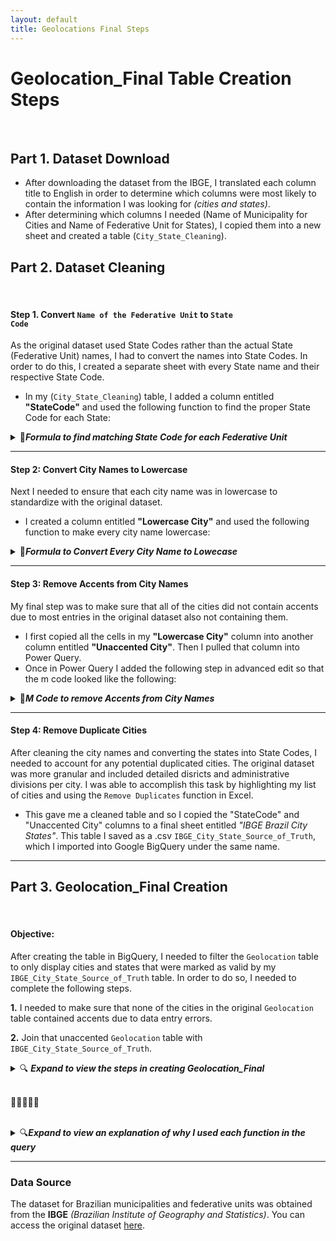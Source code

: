```yaml
---
layout: default
title: Geolocations Final Steps
---
```


# Geolocation_Final Table Creation Steps

<br>

## Part 1. Dataset Download

- After downloading the dataset from the IBGE, I translated each column title to English in order to determine which columns were most likely to contain the information I was looking for _(cities and states)_.
- After determining which columns I needed (Name of Municipality for Cities and Name of Federative Unit for States), I copied them into a new sheet and created a table (`City_State_Cleaning`).

## Part 2. Dataset Cleaning

<br>

#### Step 1. Convert `Name of the Federative Unit` to <code>State Code</code>

As the original dataset used State Codes rather than the actual State (Federative Unit) names, I had to convert the names into State Codes. In order to do this, I created a separate sheet with every State name and their respective State Code.

- In my (`City_State_Cleaning`) table, I added a column entitled **"StateCode"** and used the following function to find the proper State Code for each State:

<details>
 <summary>📂<b><i>Formula to find matching State Code for each Federative Unit</i></b></summary>
<br>

 <pre><code class="language-plaintext">
 =XLOOKUP([@[Name of the Federative Unit]], StateCodes!A:A, StateCodes!B:B, "Not Found")
 </code></pre>
<br> 
Where:
- `Name of the Federative Unit` refers to the column containing each state name.
- `StateCodes!` tells the XLOOKUP function to specifically look at columns in a different sheet entitled "StateCodes".
</details>

---

#### Step 2: Convert City Names to Lowercase

Next I needed to ensure that each city name was in lowercase to standardize with the original dataset.

- I created a column entitled **"Lowercase City"** and used the following function to make every city name lowercase:

<details>
 <summary>📂<b><i>Formula to Convert Every City Name to Lowecase</i></b></summary>
 <br>

<pre><code class="language-plaintext">
=LOWER([@[Name of Municipality(City)]])
</code></pre>
<br>

Where:

- `LOWER` is the function name that will return whatever value selected in lowercase.
- `Name of Municipality(City)` refers to the column containing the city names
</details>

---

#### Step 3: Remove Accents from City Names

My final step was to make sure that all of the cities did not contain accents due to most entries in the original dataset also not containing them.

- I first copied all the cells in my **"Lowercase City"** column into another column entitled **"Unaccented City"**. Then I pulled that column into Power Query.
- Once in Power Query I added the following step in advanced edit so that the m code looked like the following:

 <details>
 <summary>📂<b><i>M Code to remove Accents from City Names</i></b></summary>
<br>

{% raw %}

<pre><code class = "language-dax">
/*
  This long line of code basically just replaces all accents with their unaccented counterparts one by one
  while also ensuring any uppercase variants become lowercase as well.
*/

let
  #"Remove Accents" = Table.TransformColumns(
  #"Changed Type",
    {{"Unaccented City", each 
       Text.Replace(Text.Replace(Text.Replace(Text.Replace(Text.Replace(
       Text.Replace(Text.Replace(Text.Replace(Text.Replace(Text.Replace(
       Text.Replace(Text.Replace(Text.Replace(Text.Replace(Text.Replace(
       Text.Replace(Text.Replace(Text.Replace(Text.Replace(Text.Replace(
       Text.Replace(Text.Replace(Text.Replace(Text.Replace(Text.Replace(Text.Lower(_), "á", "a"), "à", "a"), 
       "â", "a"), "ä", "a"), "ã", "a"), "å", "a"), 
       "é", "e"), "è", "e"), "ê", "e"), "ë", "e"),
       "í", "i"), "ì", "i"), "î", "i"), "ï", "i"), 
       "ó", "o"), "ò", "o"), "ô", "o"), "ö", "o"), "õ", "o"), 
       "ú", "u"), "ù", "u"), "û", "u"), "ü", "u"), 
       "ñ", "n"), "ç", "c")}}
  )
 in
  #"Remove Accents"
</code></pre>

{% endraw %}

</details>

---

#### Step 4: Remove Duplicate Cities

After cleaning the city names and converting the states into State Codes, I needed to account for any potential duplicated cities. The original dataset was more granular and included detailed disricts and administrative divisions per city. I was able to accomplish this task by highlighting my list of cities and using the `Remove Duplicates` function in Excel.

- This gave me a cleaned table and so I copied the "StateCode" and "Unaccented City" columns to a final sheet entitled _"IBGE Brazil City States"_. This table I saved as a .csv `IBGE_City_State_Source_of_Truth`, which I imported into Google BigQuery under the same name.

---

## Part 3. Geolocation_Final Creation

<br>

#### Objective:

After creating the table in BigQuery, I needed to filter the `Geolocation` table to only display cities and states that were marked as valid by my `IBGE_City_State_Source_of_Truth` table. In order to do so, I needed to complete the following steps.

**1.** I needed to make sure that none of the cities in the original `Geolocation` table contained accents due to data entry errors.

**2.** Join that unaccented `Geolocation` table with `IBGE_City_State_Source_of_Truth`.

<details>
<summary>🔍 <b><i>Expand to view the steps in creating Geolocation_Final</i></b> </summary>
<br>

<h3>Step 1: Creating <code>Geolocation_Unaccented</code></h3>

- I wrote the following query in order to create a new table of geolocations that ensured all cities were unaccented:

<br> 
<br>
 <details>
   <summary>📂<b><i>Query to remove all accents from original Geolocation table</i></b></summary>
<br>

<pre><code class = "language-sql">
   /*
    This query creates a new table called Gelocation_Unaccented where all the cities from the original table are unaccented.
    LOWER(...) converts all the city names to lowercase for consistent comparison. REGEXP_REPLACE(...) replaces all the accented characters with their unaccented versions.
    The original geolocation_city column is retained as well for reference.
    */
     CREATE OR REPLACE TABLE `iconic-fountain-435918-q3.Target_Ecommerce_Sales_2016_2018.Geolocation_Unaccented` AS
    SELECT
    geolocation_state,
    LOWER(
        REGEXP_REPLACE(
                    REGEXP_REPLACE(
                        REGEXP_REPLACE(
                            REGEXP_REPLACE(
                                REGEXP_REPLACE(
                                    REGEXP_REPLACE(
                                        REGEXP_REPLACE(
                                            REGEXP_REPLACE(
                                                REGEXP_REPLACE(
                                                    REGEXP_REPLACE(
                                                        REGEXP_REPLACE(
                                                            REGEXP_REPLACE(
                                                                REGEXP_REPLACE(
                                                                    REGEXP_REPLACE(
                                                                        geolocation_city,
                                                                        r"[ÁÀÂÄÃ]", "A"),
                                                                    r"[áàâäã]", "a"),
                                                                r"[ÉÈÊË]", "E"),
                                                            r"[éèêë]", "e"),
                                                        r"[ÍÌÎÏ]", "I"),
                                                    r"[íìîï]", "i"),
                                                r"[ÓÒÔÖÕ]", "O"),
                                            r"[óòôöõ]", "o"),
                                        r"[ÚÙÛÜ]", "U"),
                                    r"[úùûü]", "u"),
                                r"Ñ", "N"),
                            r"ñ", "n"),
                        r"Ç", "C"),
                    r"ç", "c")
            )
     AS geolocation_city_unaccented,
    geolocation_city AS original_geolocation_city  -- Retain the original column for reference
    FROM
    `iconic-fountain-435918-q3.Target_Ecommerce_Sales_2016_2018.Geolocation`
</code></pre>
 </details>
<br>

<h3>Step 2: Creating <code>Geolocation_Final</code> with a RIGHT JOIN</h3>
<br>

- Once <code>Geolocation_Unaccented</code> was created, I proceed to create the <code>Geolocation_Final</code> table using a <code>RIGHT JOIN</code> to ensure all city-state combinations from <code>IBGE_City_State_Source_of_Truth</code> were included, even if they did not have a match in <code>Geolocation_Unaccented</code>.

<br>
<br>

 <details>
 <summary>📂<b><i>Query to Create Geolocation_Final</i></b></summary>
<br>

<pre><code class = "language-sql">
    /* 
    1.The COALESCE function is used to select values from Geolocation_Unaccented if it's present or default to values from IBGE_City_State_Source_of_Truth.
    This approach helps to fill in missing entries from the Geolocation_Unaccented table with data from the source of truth table.
    2. The RIGHT JOIN is used to include all rows from the IBGE_City_State_Source_of_Truth table, even when there aren't matches in Geolocation_Unaccented.
    */ 
    -- Create a comprehensive Geolocations_Final table using RIGHT JOIN to ensure all IBGE entries appear
     CREATE OR REPLACE TABLE iconic-fountain-435918-q3.Target_Ecommerce_Sales_2016_2018.Geolocation_Final AS
     SELECT DISTINCT
         COALESCE(geo.geolocation_city_unaccented, truth.city) AS city,
         COALESCE(geo.geolocation_state, truth.StateCode) AS state
     FROM     
         iconic-fountain-435918-q3.Target_Ecommerce_Sales_2016_2018.Geolocation_Unaccented AS geo
     RIGHT JOIN  
         iconic-fountain-435918-q3.Target_Ecommerce_Sales_2016_2018.IBGE_City_State_Source_of_Truth AS truth
     ON 
         truth.city = geo.geolocation_city_unaccented AND truth.StateCode = geo.geolocation_state;
</code></pre>
 </details>

</details>
<br>

🎯🎯🎯🎯🎯
<br>
<br>

<details>
<summary>🔍<b><i>Expand to view an explanation of why I used each function in the query</i></b></summary>
<br>

<h3> 3A. Why RIGHT JOIN? </h3>

<p>I noticed that when using an <code>INNER JOIN</code> to create the final table and selecting <code>DISTINCT</code> cities that were unaccented, I would get less customer_ids than if I used a <code>RIGHT JOIN</code> from the <code>IBGE_City_State_Source_of_Truth</code> table. Specifically from <strong>(98,715)</strong> to <strong>(98,709)</strong>, a loss of <strong>6</strong> IDs.</p>

<h4>1. Using <code>Geolocation_Comparison</code> to Identify Missing Matches </h4>
 
<p>To identify the cause of these removed IDs, I created a <code>Geolocation_Comparison</code> table using a <code>RIGHT JOIN</code> and retained accents to control for any potential changes introduced by removing them. The purpose of the <code>RIGHT JOIN</code> was to ensure that all city-state combinations from the source of truth table would appear, regardless of whether there was a matching entry in the Geolocation table.</p>

 <details>
  <summary>📂<b><i>Query to Create Geolocation_Comparison</i></b></summary>
<br>

<pre><code class = "language-sql">
      CREATE OR REPLACE TABLE iconic-fountain-435918-q3.Target_Ecommerce_Sales_2016_2018.Geolocation_Comparison AS 
      SELECT DISTINCT
        truth.City AS City,
        truth.StateCode AS Statecode
      FROM 
        `iconic-fountain-435918-q3.Target_Ecommerce_Sales_2016_2018.Geolocation` AS geo
      RIGHT JOIN 
        `iconic-fountain-435918-q3.Target_Ecommerce_Sales_2016_2018.IBGE_City_State_Source_of_Truth` AS truth
      ON
        geo.geolocation_city = truth.city AND geo.geolocation_state = truth.StateCode
</code></pre>
</details>
<br>

<h4>2. Direct Comparison with <code>Geolocation_Final</code></h4> 
 
<p>This table (<code>Geolocation_Comparison</code>) was used to directly compare with a filtered version, specifically <code>Geolocation_Final_Original</code>. The <code>INNER JOIN</code> in <code>Geolocations_Final</code> pulls only cities and states that have a match between the two tables. Additionally, accents were not removed to confirm that any discrepancies were due solely to the difference between an <code>INNER JOIN</code> and a <code>RIGHT JOIN</code>, rather than any potential issues introduced by <code>Geolocation_Unccented</code>.</p>

 <details>
  <summary>📂<b><i>Query to Create Geolocation_Final_Original</i></b></summary>
  
<pre><code class = "language-sql">
       CREATE OR REPLACE TABLE iconic-fountain-435918-q3.Target_Ecommerce_Sales_2016_2018.Geolocation_Final_Original AS 
       SELECT DISTINCT
         truth.City AS City,
         truth.StateCode AS Statecode
       FROM 
         `iconic-fountain-435918-q3.Target_Ecommerce_Sales_2016_2018.Geolocation` AS geo
       INNER JOIN 
         `iconic-fountain-435918-q3.Target_Ecommerce_Sales_2016_2018.IBGE_City_State_Source_of_Truth` AS truth
       ON
         geo.geolocation_city = truth.city AND geo.geolocation_state = truth.StateCode
</code></pre> 
 </details>
<br>

With these two versions of Geolocation tables, I could compare my customer tables to investigate why <code>INNER JOIN</code> was leading to fewer IDs.
<a href ="/data-cleaning-part-two/Customers_Final/steps#3-comparison-of-customer-tables">
Click here to read the steps taken in the `Customers_Final` folder
</a>
<br>
<br>

<p>
  <i>
    &bull; After running my comparison, I discovered that six cities in <code>Customer</code> were either misspelled or missing entirely from <code>Geolocation</code>. Using an INNER JOIN would only include cities present in both <code>Geolocation</code> and <code>IBGE_City_State_Source_of_Truth</code>. Therefore, to ensure these six cities were included, a <code>RIGHT JOIN</code> on <code>IBGE_City_State_Source_of_Truth</code> was the best choice, as it retains all entries from that table, regardless of their presence in <code>Geolocation</code>.
  </i>
</p>

<h3> 3B. Why COALESCE? </h3>
 
<p> 
  The purpose of the <code>COALESCE</code> function is to select values from <code>Geolocation_Unaccented</code> when present, or to default to values from <code>IBGE_City_State_Source_of_Truth</code> when they are missing. This approach handles cases like <code>"Sambaiba, MA"</code> by filling gaps in <code>Geolocation_Unaccented</code> with the authoritative data from the IBGE table.   
</p>

</details>

---

### Data Source

The dataset for Brazilian municipalities and federative units was obtained from the **IBGE** _(Brazilian Institute of Geography and Statistics)_. You can access the original dataset [here](https://www.ibge.gov.br/geociencias/organizacao-do-territorio/estrutura-territorial/23701-divisao-territorial-brasileira.html?=&t=downloads).
